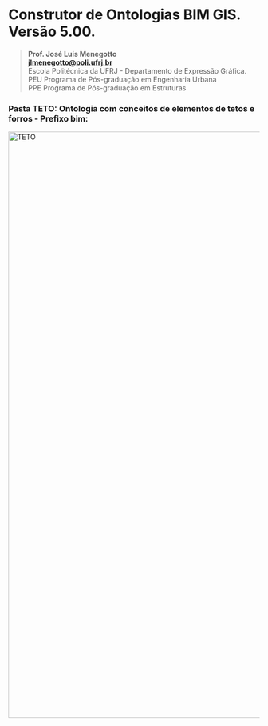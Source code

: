# Construtor de Ontologias BIM GIS. Versão 5.00.
>**Prof. José Luis Menegotto**<br>
>**jlmenegotto@poli.ufrj.br**<br>
>Escola Politécnica da UFRJ - Departamento de Expressão Gráfica.<br>
>PEU Programa de Pós-graduação em Engenharia Urbana<br>
>PPE Programa de Pós-graduação em Estruturas<br>

### Pasta TETO: Ontologia com conceitos de elementos de tetos e forros - Prefixo bim:

<img width="763" height="1172" alt="TETO" src="https://github.com/user-attachments/assets/0a0f6904-89ed-4af9-af04-e5fdbddb4f25" />

